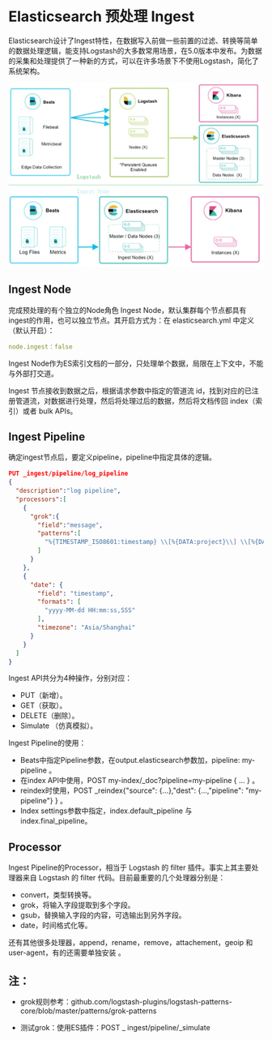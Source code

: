 # Elasticsearch 预处理 Ingest

Elasticsearch设计了Ingest特性，在数据写入前做一些前置的过滤、转换等简单的数据处理逻辑，能支持Logstash的大多数常用场景，在5.0版本中发布。为数据的采集和处理提供了一种新的方式，可以在许多场景下不使用Logstash，简化了系统架构。

![ingest](elasticsearch_ingest.png)

## Ingest Node

完成预处理的有个独立的Node角色 Ingest Node，默认集群每个节点都具有ingest的作用，也可以独立节点。其开启方式为：在 elasticsearch.yml 中定义（默认开启）：

```yaml
node.ingest：false
```

Ingest Node作为ES索引文档的一部分，只处理单个数据，局限在上下文中，不能与外部打交道。

Ingest 节点接收到数据之后，根据请求参数中指定的管道流 id，找到对应的已注册管道流，对数据进行处理，然后将处理过后的数据，然后将文档传回 index（索引）或者 bulk APIs。

## Ingest Pipeline

确定ingest节点后，要定义pipeline，pipeline中指定具体的逻辑。

```json
PUT _ingest/pipeline/log_pipeline
{
  "description":"log pipeline",
  "processors":[
    {
      "grok":{
        "field":"message",
        "patterns":[
          "%{TIMESTAMP_ISO8601:timestamp} \\[%{DATA:project}\\] \\[%{DATA:thread}\\] %{GREEDYDATA:message}"
        ]
      }
    },
    {
      "date": {
        "field": "timestamp",
        "formats": [
          "yyyy-MM-dd HH:mm:ss,SSS"
        ],
        "timezone": "Asia/Shanghai"
      }
    }
  ]
}
```

Ingest API共分为4种操作，分别对应：

- PUT（新增）。
- GET（获取）。
- DELETE（删除）。
- Simulate （仿真模拟）。

Ingest Pipeline的使用：

- Beats中指定Pipeline参数，在output.elasticsearch参数加，pipeline: my-pipeline 。
- 在index API中使用，POST my-index/_doc?pipeline=my-pipeline { ... } 。
- reindex时使用，POST _reindex{"source": {...},"dest": {...,"pipeline": "my-pipeline"} } 。
- Index settings参数中指定，index.default_pipeline 与 index.final_pipeline。

## Processor

Ingest Pipeline的Processor，相当于 Logstash 的 filter 插件。事实上其主要处理器来自 Logstash 的 filter 代码。目前最重要的几个处理器分别是：

- convert，类型转换等。
- grok，将输入字段提取到多个字段。
- gsub，替换输入字段的内容，可选输出到另外字段。
- date，时间格式化等。

还有其他很多处理器，append，rename，remove，attachement，geoip 和 user-agent，有的还需要单独安装 。

## 注：

- grok规则参考：github.com/logstash-plugins/logstash-patterns-core/blob/master/patterns/grok-patterns

- 测试grok：使用ES插件：POST _ ingest/pipeline/_simulate


